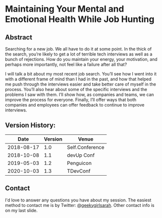 ﻿# Maintaining Your Mental and Emotional Health While Job Hunting

## Abstract
Searching for a new job. We all have to do it at some point. In the thick of the search, you’re likely to get a lot of terrible tech interviews as well as a bunch of rejections. How do you maintain your energy, your motivation, and perhaps more importantly, not feel like a failure after all that?

I will talk a bit about my most recent job search. You’ll see how I went into it with a different frame of mind than I had in the past, and how that helped me push through the interviews easier and take better care of myself in the process. You’ll also hear about some of the specific interviews and the problems I saw with them. I’ll show how, as companies and teams, we can improve the process for everyone. Finally, I’ll offer ways that both companies and employees can offer feedback to continue to improve interviews. 

## Version History:
Date | Version | Venue
---- | ------- | -----
2018-08-17 | 1.0 | Self.Conference
2018-10-08 | 1.1 | devUp Conf
2019-05-03 | 1.2 | Penguicon
2020-10-03 | 1.3 | TDevConf


## Contact
I'd love to answer any questions you have about my session. The easiest method to contact me is by Twitter: [@geekygirlsarah](https://www.twitter.com/geekygirlsarah). Other contact info is on my last slide.
